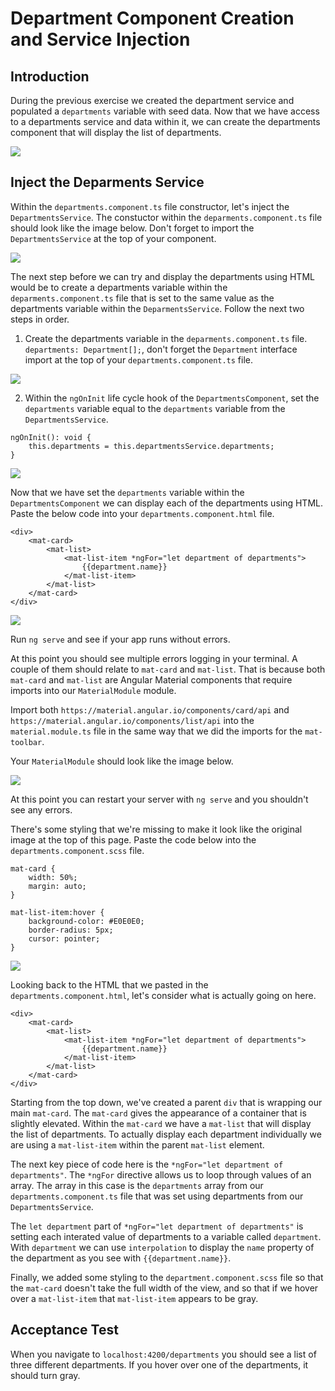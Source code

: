 # Department Component Creation and Service Injection

## Introduction

During the previous exercise we created the department service and populated a `departments` variable with seed data. Now that we have access to a departments service and data within it, we can create the departments component that will display the list of departments.

![](img/departments_layout.png)

## Inject the Deparments Service

Within the `departments.component.ts` file constructor, let's inject the `DepartmentsService`. The constuctor within the `deparments.component.ts` file should look like the image below. Don't forget to import the `DepartmentsService` at the top of your component.

![](img/service_injection.png)

The next step before we can try and display the departments using HTML would be to create a departments variable within the `deparments.component.ts` file that is set to the same value as the departments variable within the `DeparmentsService`. Follow the next two steps in order.

1. Create the departments variable in the `deparments.component.ts` file. `departments: Department[];`, don't forget the `Department` interface import at the top of your `departments.component.ts` file.

![](img/department_comp_variable.png)

2. Within the `ngOnInit` life cycle hook of the `DepartmentsComponent`, set the `departments` variable equal to the `departments` variable from the `DepartmentsService`.

```
ngOnInit(): void {
    this.departments = this.departmentsService.departments;
}
```

![](img/set_departments.png)

Now that we have set the `departments` variable within the `DepartmentsComponent` we can display each of the departments using HTML. Paste the below code into your `departments.component.html` file.

```
<div>
    <mat-card>
        <mat-list>
            <mat-list-item *ngFor="let department of departments">
                {{department.name}}
            </mat-list-item>
        </mat-list>
    </mat-card>
</div>
```

![](img/departments_html.png)


Run `ng serve` and see if your app runs without errors.

At this point you should see multiple errors logging in your terminal. A couple of them should relate to `mat-card` and `mat-list`. That is because both `mat-card` and `mat-list` are Angular Material components that require imports into our `MaterialModule` module.

Import both `https://material.angular.io/components/card/api` and `https://material.angular.io/components/list/api` into the `material.module.ts` file in the same way that we did the imports for the `mat-toolbar`.

Your `MaterialModule` should look like the image below.

![](img/card_list_imports.png)

At this point you can restart your server with `ng serve` and you shouldn't see any errors.

There's some styling that we're missing to make it look like the original image at the top of this page. Paste the code below into the `departments.component.scss` file.

```
mat-card {
    width: 50%;
    margin: auto;
}

mat-list-item:hover {
    background-color: #E0E0E0;
    border-radius: 5px;
    cursor: pointer;
}
```

![](img/departments_scss.png)

Looking back to the HTML that we pasted in the `departments.component.html`, let's consider what is actually going on here.

```
<div>
    <mat-card>
        <mat-list>
            <mat-list-item *ngFor="let department of departments">
                {{department.name}}
            </mat-list-item>
        </mat-list>
    </mat-card>
</div>
```

Starting from the top down, we've created a parent `div` that is wrapping our main `mat-card`. The `mat-card` gives the appearance of a container that is slightly elevated. Within the `mat-card` we have a `mat-list` that will display the list of departments. To actually display each department individually we are using a `mat-list-item` within the parent `mat-list` element. 

The next key piece of code here is the `*ngFor="let department of departments"`. The `*ngFor` directive allows us to loop through values of an array. The array in this case is the `departments` array from our `departments.component.ts` file that was set using departments from our `DepartmentsService`. 

The `let department` part of `*ngFor="let department of departments"` is setting each interated value of departments to a variable called `department`. With `department` we can use `interpolation` to display the `name` property of the department as you see with `{{department.name}}`.

Finally, we added some styling to the `department.component.scss` file so that the `mat-card` doesn't take the full width of the view, and so that if we hover over a `mat-list-item` that `mat-list-item` appears to be gray.

## Acceptance Test

When you navigate to `localhost:4200/departments` you should see a list of three different departments. If you hover over one of the departments, it should turn gray.